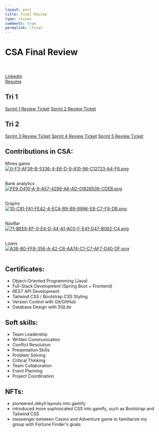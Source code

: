 ```yaml
---
layout: post
title: Final Review
type: issues 
comments: true
permalink: /final
---
```


# CSA Final Review
<br><br>
[Linkedin](https://www.linkedin.com/in/arthur-liu-0344a1369/)<br>
[Resume](file:///C:/Users/arthu/Downloads/ArthurLiuResume.pdf)<br>

## Tri 1
[Sprint 1 Review Ticket](https://dino596.github.io/arthur_2025/sprint1)
[Sprint 2 Review Ticket](https://dino596.github.io/arthur_2025/sprint2)

## Tri 2
[Sprint 3 Review Ticket](https://dino596.github.io/arthur_2025/sprint3)
[Sprint 4 Review Ticket](https://dino596.github.io/arthur_2025/sprint4)
[Sprint 5 Review Ticket](https://dino596.github.io/arthur_2025/sprint5)

## Contributions in CSA:
Mines game<br>
[![0-F3-AF39-B-5336-4-E6-D-9-A10-96-C12723-A4-F6.png](https://i.postimg.cc/J031RfmP/0-F3-AF39-B-5336-4-E6-D-9-A10-96-C12723-A4-F6.png)](https://postimg.cc/7J6vVQ52)<br><br>

Bank analytics<br>
[![FE9-D410-A-9-A57-4299-A6-AD-01828509-CDEB.png](https://i.postimg.cc/hPgmVgJ4/FE9-D410-A-9-A57-4299-A6-AD-01828509-CDEB.png)](https://postimg.cc/rznzLBC7)<br><br>

Graphs<br>
[![10-C91-FA1-FE42-4-ECA-B9-B9-8996-E8-C7-F8-DB.png](https://i.postimg.cc/fbjntx1R/10-C91-FA1-FE42-4-ECA-B9-B9-8996-E8-C7-F8-DB.png)](https://postimg.cc/CZ169fF3)<br><br>

NavBar<br>
[![71-BEE9-EF-0-E4-D-44-A1-AC0-F-E41-D47-B062-C4.png](https://i.postimg.cc/gk9CDtd2/71-BEE9-EF-0-E4-D-44-A1-AC0-F-E41-D47-B062-C4.png)](https://postimg.cc/c6mk1mrp)<br><br>

Loans<br>
[![A38-B0-FF8-356-A-42-C6-AA74-C1-C7-AF7-D40-DF.png](https://i.postimg.cc/L4VtCnFg/A38-B0-FF8-356-A-42-C6-AA74-C1-C7-AF7-D40-DF.png)](https://postimg.cc/bdsSdYJq)<br><br>

## Certificates:
- Object-Oriented Programming (Java)
- Full-Stack Development (Spring Boot + Frontend)
- REST API Development
- Tailwind CSS / Bootstrap CSS Styling
- Version Control with Git/GitHub
- Database Design with SQLite

## Soft skills:
- Team Leadership
- Written Communication
- Conflict Resolution
- Presentation Skills
- Problem Solving
- Critical Thinking
- Team Collaboration
- Event Planning
- Project Coordination

## NFTs:
- pioneered Jekyll layouts into gamify
- introduced more sophisicated CSS into gamify, such as Bootstrap and Tailwind CSS
- messenger between Casino and Adventure game to familiarize my group with Fortune Finder's goals